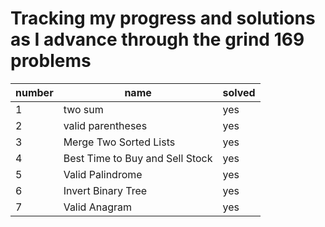 # Tracking my progress and solutions as I advance through the grind 169 problems

| number | name | solved | 
| --- | --- | --- |
| 1 | two sum | yes |
| 2 | valid parentheses | yes |
| 3 | Merge Two Sorted Lists | yes |
| 4 | Best Time to Buy and Sell Stock | yes |
| 5 | Valid Palindrome | yes |
| 6 | Invert Binary Tree | yes |
| 7 | Valid Anagram | yes |
